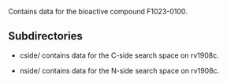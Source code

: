 Contains data for the bioactive compound F1023-0100.

## Subdirectories

- cside/ contains data for the C-side search space on rv1908c.

- nside/ contains data for the N-side search space on rv1908c.

